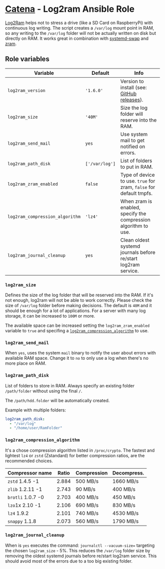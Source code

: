 # [Catena](https://github.com/alysoid/catena) - Log2ram Ansible Role

[Log2Ram](https://github.com/azlux/log2ram) helps not to stress a drive (like a SD Card on RaspberryPi) with continuous log writing. The script creates a `/var/log` mount point in RAM, so any writing to the `/var/log` folder will not be actually written on disk but directly on RAM. It works great in combination with [systemd-swap](https://github.com/Nefelim4ag/systemd-swap) and [zram](https://www.kernel.org/doc/Documentation/blockdev/zram.txt).

## Role variables

| Variable                        | Default        | Info                                                                                    |
| ------------------------------- | -------------- | --------------------------------------------------------------------------------------- |
| `log2ram_version`               | `'1.6.0'`      | Version to install (see: [GitHub releases](https://github.com/azlux/log2ram/releases)). |
| `log2ram_size`                  | `'40M'`        | Size the log folder will reserve into the RAM.                                          |
| `log2ram_send_mail`             | `yes`          | Use system mail to get notified on errors.                                              |
| `log2ram_path_disk`             | `['/var/log']` | List of folders to put in RAM.                                                          |
| `log2ram_zram_enabled`          | `false`        | Type of device to use. `true` for zram, `false` for default tmpfs.                      |
| `log2ram_compression_algorithm` | `'lz4'`        | When zram is enabled, specify the compression algorithm to use.                         |
| `log2ram_journal_cleanup`       | `yes`          | Clean oldest systemd journals before re/start log2ram service.                          |

### `log2ram_size`

Defines the size of the log folder that will be reserved into the RAM. If it's not enough, log2ram will not be able to work correctly. Please check the size of `/var/log` folder before making decisions. The default is `40M` and it should be enough for a lot of applications. For a server with many log storage, it can be increased to `100M` or more.

The available space can be increased setting the `log2ram_zram_enabled` variable to `true` and specifing a [`log2ram_compression_algorithm`](#log2ram_compression_algorithm) to use.

### `log2ram_send_mail`

When `yes`, uses the system `mail` binary to notify the user about errors with available RAM space. Change it to `no` to only use a log when there's no more place on RAM.

### `log2ram_path_disk`

List of folders to store in RAM. Always specify an existing folder `/path/folder` without using the final `/`.

The `/path/hdd.folder` will be automatically created.

Example with multiple folders:

```yaml
log2ram_path_disk:
  - "/var/log"
  - "/home/user/RamFolder"
```

### `log2ram_compression_algorithm`

It's a chose compression algorithm listed in `/proc/crypto`. The fastest and lightest `lz4` or `zstd` (Zstandard) for better compression ratios, are the recommended choices.

| Compressor name   | Ratio | Compression | Decompress. |
| ----------------- | ----- | ----------- | ----------- |
| `zstd` 1.4.5 -1   | 2.884 | 500 MB/s    | 1660 MB/s   |
| `zlib` 1.2.11 -1  | 2.743 | 90 MB/s     | 400 MB/s    |
| `brotli` 1.0.7 -0 | 2.703 | 400 MB/s    | 450 MB/s    |
| `lzo`1x 2.10 -1   | 2.106 | 690 MB/s    | 830 MB/s    |
| `lz4` 1.9.2       | 2.101 | 740 MB/s    | 4530 MB/s   |
| `snappy` 1.1.8    | 2.073 | 560 MB/s    | 1790 MB/s   |

### `log2ram_journal_cleanup`

When is `yes` executes the command: `journalctl --vacuum-size=` targeting the chosen `log2ram_size` - 5%. This reduces the `/var/log` folder size by removing the oldest systemd journals before re/start log2ram service. This should avoid most of the errors due to a too big existing folder.
